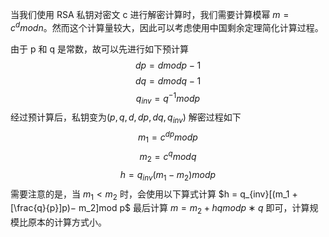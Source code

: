 当我们使用 RSA 私钥对密文 c 进行解密计算时，我们需要计算模幂 $m = c^d mod n$。然而这个计算量较大，因此可以考虑使用中国剩余定理简化计算过程。

由于 p 和 q 是常数，故可以先进行如下预计算
$$dp = d mod p − 1$$
$$dq = d mod q − 1$$
$$q_{inv} = q^{−1} mod p$$
经过预计算后，私钥变为$(p, q, d, dp, dq, q_{inv})$ 解密过程如下
$$m_1 = c^{dp} mod p$$
$$m_2 = c^q mod q$$
$$h = q_{inv} (m_1 − m_2) mod p$$
需要注意的是，当 $m_1 < m_2$ 时，会使用以下算式计算
$h = q_{inv}[(m_1 +[\frac{q}{p}]p)− m_2]mod p$
最后计算
$m = m_2 + hq mod p ∗ q$
即可，计算规模比原本的计算方式小。
